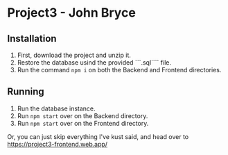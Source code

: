 # Project3 - John Bryce

## Installation
1. First, download the project and unzip it.
2. Restore the database usind the provided ```.sql```` file.
3. Run the command ```npm i``` on both the Backend and Frontend directories.

## Running
1. Run the database instance.
2. Run ```npm start``` over on the Backend directory.
3. Run ```npm start``` over on the Frontend directory.

Or, you can just skip everything I've kust said, and head over to https://project3-frontend.web.app/
